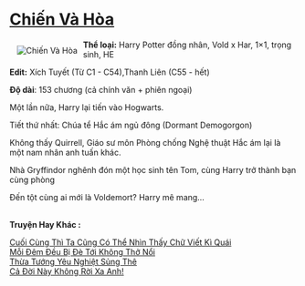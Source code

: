 <a href="https://utruyen.com/chien-va-hoa/22514/" title="Chiến Và Hòa"><h1>Chiến Và Hòa</h1></a><div style="display:table"><img align="right" style="float: left; padding: 10px;" src="https://utruyen.com/images/story/200x260/chien-va-hoa.jpg" alt="Chiến Và Hòa"><b>Thể loại:</b> Harry Potter đồng nhân, Vold x Har, 1×1, trọng sinh, HE<p></p><b>Edit:</b> Xích Tuyết (Từ C1 - C54),Thanh Liên (C55 - hết)<p></p><b>Độ dài</b>: 153 chương (cả chính văn + phiên ngoại)<p></p>Một lần nữa, Harry lại tiến vào Hogwarts.<p></p>Tiết thứ nhất: Chúa tể Hắc ám ngủ đông (Dormant Demogorgon)<p></p>Không thấy Quirrell, Giáo sư môn Phòng chống Nghệ thuật Hắc ám lại là một nam nhân anh tuấn khác.<p></p>Nhà Gryffindor nghênh đón một học sinh tên Tom, cùng Harry trở thành bạn cùng phòng<p></p>Đến tột cùng ai mới là Voldemort? Harry mê mang…</div><p><br><b>Truyện Hay Khác :</b></p><a href="https://utruyen.com/cuoi-cung-thi-ta-cung-co-the-nhin-thay-chu-viet-ki-quai/22505/" alt="Cuối Cùng Thì Ta Cũng Có Thể Nhìn Thấy Chữ Viết Kì Quái">Cuối Cùng Thì Ta Cũng Có Thể Nhìn Thấy Chữ Viết Kì Quái</a><br/><a href="https://github.com/quanluxury/ngontinh_sac/tree/master/truyenhay/22732/" alt="Mỗi Đêm Đều Bị Đè Tới Không Thở Nổi">Mỗi Đêm Đều Bị Đè Tới Không Thở Nổi</a><br/><a href="https://github.com/quanluxury/truyenhot/tree/master/truyenhay/17280/" alt="Thừa Tướng Yêu Nghiệt Sủng Thê">Thừa Tướng Yêu Nghiệt Sủng Thê</a><br/><a href="https://truyenngontinhay.wordpress.com/2019/10/03/ca-doi-nay-khong-roi-xa-anh/" alt="Cả Đời Này Không Rời Xa Anh!">Cả Đời Này Không Rời Xa Anh!</a><br/>